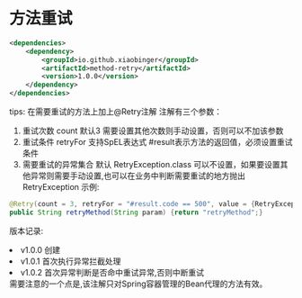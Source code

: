 # 方法重试
```xml
<dependencies>
    <dependency>
        <groupId>io.github.xiaobinger</groupId>
        <artifactId>method-retry</artifactId>
        <version>1.0.0</version>
    </dependency>
</dependencies>
```
tips:
在需要重试的方法上加上@Retry注解
注解有三个参数：
1. 重试次数 count 默认3 需要设置其他次数则手动设置，否则可以不加该参数
2. 重试条件 retryFor 支持SpEL表达式 #result表示方法的返回值，必须设置重试条件
3. 需要重试的异常集合 默认 RetryException.class 可以不设置，如果要设置其他异常则需要手动设置,也可以在业务中判断需要重试的地方抛出RetryException
示例:
```java
@Retry(count = 3, retryFor = "#result.code == 500", value = {RetryException.class})
public String retryMethod(String param) {return "retryMethod";}
```

版本记录:
<li>v1.0.0 创建</li>
<li>v1.0.1 首次执行异常拦截处理</li>
<li>v1.0.2 首次异常判断是否命中重试异常,否则中断重试</li>
需要注意的一个点是,该注解只对Spring容器管理的Bean代理的方法有效。

